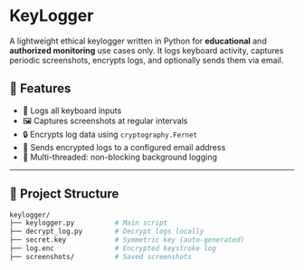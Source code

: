 # KeyLogger
A lightweight ethical keylogger written in Python for **educational** and **authorized monitoring** use cases only. It logs keyboard activity, captures periodic screenshots, encrypts logs, and optionally sends them via email.


## 🚀 Features

- 🔐 Logs all keyboard inputs
- 🖼️ Captures screenshots at regular intervals
- 🔒 Encrypts log data using `cryptography.Fernet`
- 📧 Sends encrypted logs to a configured email address
- 🧵 Multi-threaded: non-blocking background logging

---

## 📁 Project Structure

```bash
keylogger/
├── keylogger.py          # Main script
├── decrypt_log.py        # Decrypt logs locally
├── secret.key            # Symmetric key (auto-generated)
├── log.enc               # Encrypted keystroke log
├── screenshots/          # Saved screenshots
